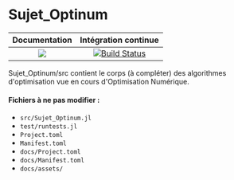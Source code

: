 # Sujet_Optinum

| **Documentation** | **Intégration continue** |
|:-----------------:|:------------------------:|
| [![](https://img.shields.io/badge/docs-dev-blue.svg)](https://mathn7.github.io/Sujet_Optinum/dev/index) |[![Build Status](https://travis-ci.com/mathn7/Sujet_Optinum.svg?branch=master)](https://travis-ci.com/mathn7/Sujet_Optinum)|

Sujet_Optinum/src contient le corps (à compléter) des algorithmes d'optimisation vue en cours d'Optimisation Numérique.
#### Fichiers à ne pas modifier : 
   * `src/Sujet_Optinum.jl`
   * `test/runtests.jl`
   * `Project.toml`
   * `Manifest.toml`
   * `docs/Project.toml`
   * `docs/Manifest.toml`
   * `docs/assets/`
